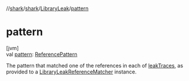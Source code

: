 //[shark](../../../index.md)/[shark](../index.md)/[LibraryLeak](index.md)/[pattern](pattern.md)

# pattern

[jvm]\
val [pattern](pattern.md): [ReferencePattern](../-reference-pattern/index.md)

The pattern that matched one of the references in each of [leakTraces](leak-traces.md), as provided to a [LibraryLeakReferenceMatcher](../-library-leak-reference-matcher/index.md) instance.
